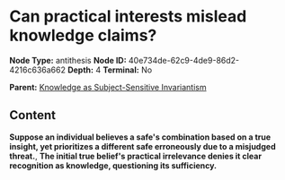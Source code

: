 # Can practical interests mislead knowledge claims?

**Node Type:** antithesis
**Node ID:** 40e734de-62c9-4de9-86d2-4216c636a662
**Depth:** 4
**Terminal:** No

**Parent:** [Knowledge as Subject-Sensitive Invariantism](knowledge-as-subject-sensitive-invariantism-synthesis-73203364-04bd-40f3-b8f4-b58f75431fb6.md)

## Content

**Suppose an individual believes a safe's combination based on a true insight, yet prioritizes a different safe erroneously due to a misjudged threat.**, **The initial true belief's practical irrelevance denies it clear recognition as knowledge, questioning its sufficiency.**
